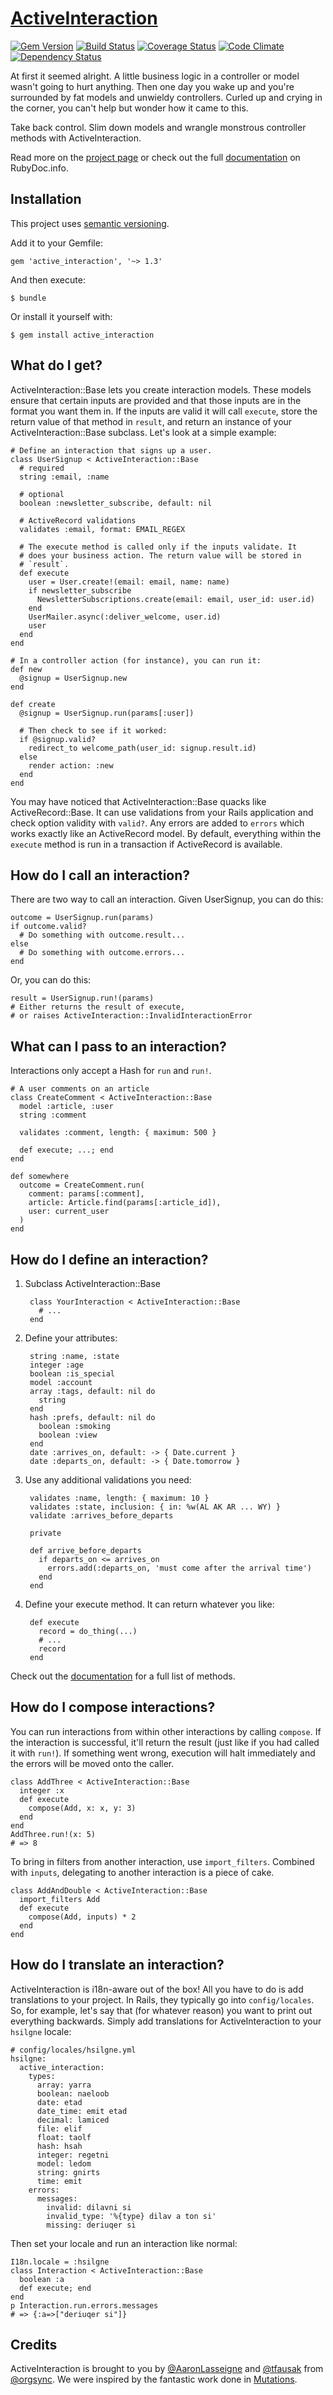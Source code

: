 # [ActiveInteraction][0]

[![Gem Version][1]][2]
[![Build Status][3]][4]
[![Coverage Status][5]][6]
[![Code Climate][7]][8]
[![Dependency Status][9]][10]

At first it seemed alright. A little business logic in a controller
or model wasn't going to hurt anything. Then one day you wake up
and you're surrounded by fat models and unwieldy controllers. Curled
up and crying in the corner, you can't help but wonder how it came
to this.

Take back control. Slim down models and wrangle monstrous controller
methods with ActiveInteraction.

Read more on the [project page][11] or check out the full [documentation][12]
on RubyDoc.info.

## Installation

This project uses [semantic versioning][13].

Add it to your Gemfile:

    gem 'active_interaction', '~> 1.3'

And then execute:

    $ bundle

Or install it yourself with:

    $ gem install active_interaction

## What do I get?

ActiveInteraction::Base lets you create interaction models. These
models ensure that certain inputs are provided and that those
inputs are in the format you want them in. If the inputs are valid
it will call `execute`, store the return value of that method in
`result`, and return an instance of your ActiveInteraction::Base
subclass. Let's look at a simple example:

    # Define an interaction that signs up a user.
    class UserSignup < ActiveInteraction::Base
      # required
      string :email, :name

      # optional
      boolean :newsletter_subscribe, default: nil

      # ActiveRecord validations
      validates :email, format: EMAIL_REGEX

      # The execute method is called only if the inputs validate. It
      # does your business action. The return value will be stored in
      # `result`.
      def execute
        user = User.create!(email: email, name: name)
        if newsletter_subscribe
          NewsletterSubscriptions.create(email: email, user_id: user.id)
        end
        UserMailer.async(:deliver_welcome, user.id)
        user
      end
    end

    # In a controller action (for instance), you can run it:
    def new
      @signup = UserSignup.new
    end

    def create
      @signup = UserSignup.run(params[:user])

      # Then check to see if it worked:
      if @signup.valid?
        redirect_to welcome_path(user_id: signup.result.id)
      else
        render action: :new
      end
    end

You may have noticed that ActiveInteraction::Base quacks like
ActiveRecord::Base. It can use validations from your Rails application
and check option validity with `valid?`. Any errors are added to
`errors` which works exactly like an ActiveRecord model. By default,
everything within the `execute` method is run in a transaction if
ActiveRecord is available.

## How do I call an interaction?

There are two way to call an interaction. Given UserSignup, you can
do this:

    outcome = UserSignup.run(params)
    if outcome.valid?
      # Do something with outcome.result...
    else
      # Do something with outcome.errors...
    end

Or, you can do this:

    result = UserSignup.run!(params)
    # Either returns the result of execute,
    # or raises ActiveInteraction::InvalidInteractionError

## What can I pass to an interaction?

Interactions only accept a Hash for `run` and `run!`.

    # A user comments on an article
    class CreateComment < ActiveInteraction::Base
      model :article, :user
      string :comment

      validates :comment, length: { maximum: 500 }

      def execute; ...; end
    end

    def somewhere
      outcome = CreateComment.run(
        comment: params[:comment],
        article: Article.find(params[:article_id]),
        user: current_user
      )
    end

## How do I define an interaction?

1. Subclass ActiveInteraction::Base

        class YourInteraction < ActiveInteraction::Base
          # ...
        end

2. Define your attributes:

        string :name, :state
        integer :age
        boolean :is_special
        model :account
        array :tags, default: nil do
          string
        end
        hash :prefs, default: nil do
          boolean :smoking
          boolean :view
        end
        date :arrives_on, default: -> { Date.current }
        date :departs_on, default: -> { Date.tomorrow }

3. Use any additional validations you need:

        validates :name, length: { maximum: 10 }
        validates :state, inclusion: { in: %w(AL AK AR ... WY) }
        validate :arrives_before_departs

        private

        def arrive_before_departs
          if departs_on <= arrives_on
            errors.add(:departs_on, 'must come after the arrival time')
          end
        end

4. Define your execute method. It can return whatever you like:

        def execute
          record = do_thing(...)
          # ...
          record
        end

Check out the [documentation][12] for a full list of methods.

## How do I compose interactions?

You can run interactions from within other interactions by calling `compose`.
If the interaction is successful, it'll return the result (just like if you had
called it with `run!`). If something went wrong, execution will halt
immediately and the errors will be moved onto the caller.

    class AddThree < ActiveInteraction::Base
      integer :x
      def execute
        compose(Add, x: x, y: 3)
      end
    end
    AddThree.run!(x: 5)
    # => 8

To bring in filters from another interaction, use `import_filters`. Combined
with `inputs`, delegating to another interaction is a piece of cake.

    class AddAndDouble < ActiveInteraction::Base
      import_filters Add
      def execute
        compose(Add, inputs) * 2
      end
    end

## How do I translate an interaction?

ActiveInteraction is i18n-aware out of the box! All you have to do
is add translations to your project. In Rails, they typically go
into `config/locales`. So, for example, let's say that (for whatever
reason) you want to print out everything backwards. Simply add
translations for ActiveInteraction to your `hsilgne` locale:

    # config/locales/hsilgne.yml
    hsilgne:
      active_interaction:
        types:
          array: yarra
          boolean: naeloob
          date: etad
          date_time: emit etad
          decimal: lamiced
          file: elif
          float: taolf
          hash: hsah
          integer: regetni
          model: ledom
          string: gnirts
          time: emit
        errors:
          messages:
            invalid: dilavni si
            invalid_type: '%{type} dilav a ton si'
            missing: deriuqer si

Then set your locale and run an interaction like normal:

    I18n.locale = :hsilgne
    class Interaction < ActiveInteraction::Base
      boolean :a
      def execute; end
    end
    p Interaction.run.errors.messages
    # => {:a=>["deriuqer si"]}

## Credits

ActiveInteraction is brought to you by [@AaronLasseigne][14] and
[@tfausak][15] from [@orgsync][16]. We were inspired by the fantastic
work done in [Mutations][17].

  [0]: https://github.com/orgsync/active_interaction
  [1]: https://img.shields.io/gem/v/active_interaction.svg?style=flat
  [2]: http://rubygems.org/gems/active_interaction "Gem Version"
  [3]: https://img.shields.io/travis/orgsync/active_interaction/master.svg?style=flat
  [4]: https://travis-ci.org/orgsync/active_interaction "Build Status"
  [5]: https://img.shields.io/coveralls/orgsync/active_interaction/master.svg?style=flat
  [6]: https://coveralls.io/r/orgsync/active_interaction?branch=master "Coverage Status"
  [7]: https://img.shields.io/codeclimate/github/orgsync/active_interaction.svg?style=flat
  [8]: https://codeclimate.com/github/orgsync/active_interaction "Code Climate"
  [9]: https://img.shields.io/gemnasium/orgsync/active_interaction.svg?style=flat
  [10]: https://gemnasium.com/orgsync/active_interaction "Dependency Status"
  [11]: http://orgsync.github.io/active_interaction/
  [12]: http://rubydoc.info/github/orgsync/active_interaction
  [13]: http://semver.org/spec/v2.0.0.html
  [14]: https://github.com/AaronLasseigne
  [15]: https://github.com/tfausak
  [16]: https://github.com/orgsync
  [17]: https://github.com/cypriss/mutations
